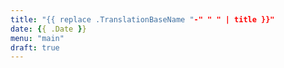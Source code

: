 ```yaml
---
title: "{{ replace .TranslationBaseName "-" " " | title }}"
date: {{ .Date }}
menu: "main"
draft: true
---
```


